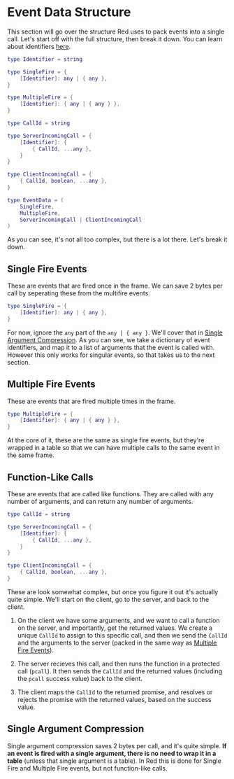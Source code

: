 # Event Data Structure

This section will go over the structure Red uses to pack events into a single call. Let's start off with the full structure, then break it down. You can learn about identifiers [here](./identifiers.md).

```lua
type Identifier = string

type SingleFire = {
	[Identifier]: any | { any },
}

type MultipleFire = {
	[Identifier]: { any | { any } },
}

type CallId = string

type ServerIncomingCall = {
	[Identifier]: {
		{ CallId, ...any },
	}
}

type ClientIncomingCall = {
	{ CallId, boolean, ...any },
}

type EventData = (
	SingleFire,
	MultipleFire,
	ServerIncomingCall | ClientIncomingCall
)
```

As you can see, it's not all too complex, but there is a lot there. Let's break it down.

## Single Fire Events

These are events that are fired once in the frame. We can save 2 bytes per call by seperating these from the multifire events.

```lua
type SingleFire = {
	[Identifier]: any | { any },
}
```

For now, ignore the `any` part of the `any | { any }`. We'll cover that in [Single Argument Compression](#single-argument-compression). As you can see, we take a dictionary of event identifiers, and map it to a list of arguments that the event is called with. However this only works for singular events, so that takes us to the next section.

## Multiple Fire Events

These are events that are fired multiple times in the frame.

```lua
type MultipleFire = {
	[Identifier]: { any | { any } },
}
```

At the core of it, these are the same as single fire events, but they're wrapped in a table so that we can have multiple calls to the same event in the same frame.

## Function-Like Calls

These are events that are called like functions. They are called with any number of arguments, and can return any number of arguments.

```lua
type CallId = string

type ServerIncomingCall = {
	[Identifier]: {
		{ CallId, ...any },
	}
}

type ClientIncomingCall = {
	{ CallId, boolean, ...any },
}
```

These are look somewhat complex, but once you figure it out it's actually quite simple. We'll start on the client, go to the server, and back to the client. 

1. On the client we have some arguments, and we want to call a function on the server, and importantly, get the returned values. We create a unique `CallId` to assign to this specific call, and then we send the `CallId` and the arguments to the server (packed in the same way as [Multiple Fire Events](#multiple-fire-events)).

2. The server recieves this call, and then runs the function in a protected call (`pcall`). It then sends the `CallId` and the returned values (including the `pcall` success value) back to the client.

3. The client maps the `CallId` to the returned promise, and resolves or rejects the promise with the returned values, based on the success value.

## Single Argument Compression

Single argument compression saves 2 bytes per call, and it's quite simple. **If an event is fired with a single argument, there is no need to wrap it in a table** (unless that single argument is a table). In Red this is done for Single Fire and Multiple Fire events, but not function-like calls.
